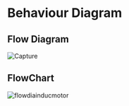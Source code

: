 # Behaviour Diagram
## Flow Diagram

![Capture](https://user-images.githubusercontent.com/98945487/156627367-12631774-1473-4b64-914d-22c06570c1d2.JPG)




## FlowChart

![flowdiainducmotor](https://user-images.githubusercontent.com/98945487/152674664-ddbe7d58-19de-440f-8bbb-f9480f89efe1.JPG)
